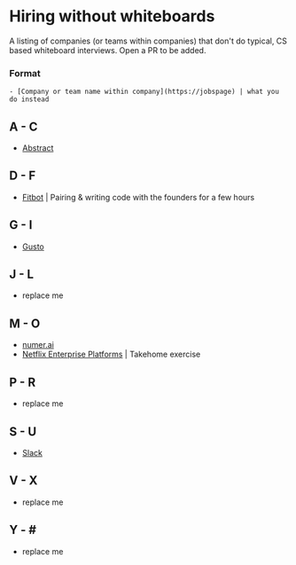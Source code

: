 # Hiring without whiteboards
A listing of companies (or teams within companies) that don't do typical, CS based whiteboard interviews. Open a PR to be added.

### Format

```
- [Company or team name within company](https://jobspage) | what you do instead
```

## A - C
- [Abstract](https://angel.co/abstract/jobs)

## D - F
- [Fitbot](https://thefitbot.com/careers.html) | Pairing & writing code with the founders for a few hours

## G - I
- [Gusto](https://gusto.com/about/careers)

## J - L
- replace me

## M - O
- [numer.ai](https://angel.co/numerai/jobs)
- [Netflix Enterprise Platforms](https://jobs.netflix.com/jobs/861237) | Takehome exercise

## P - R
- replace me

## S - U
- [Slack](https://slack.com/jobs)

## V - X
- replace me

## Y - \#
- replace me
